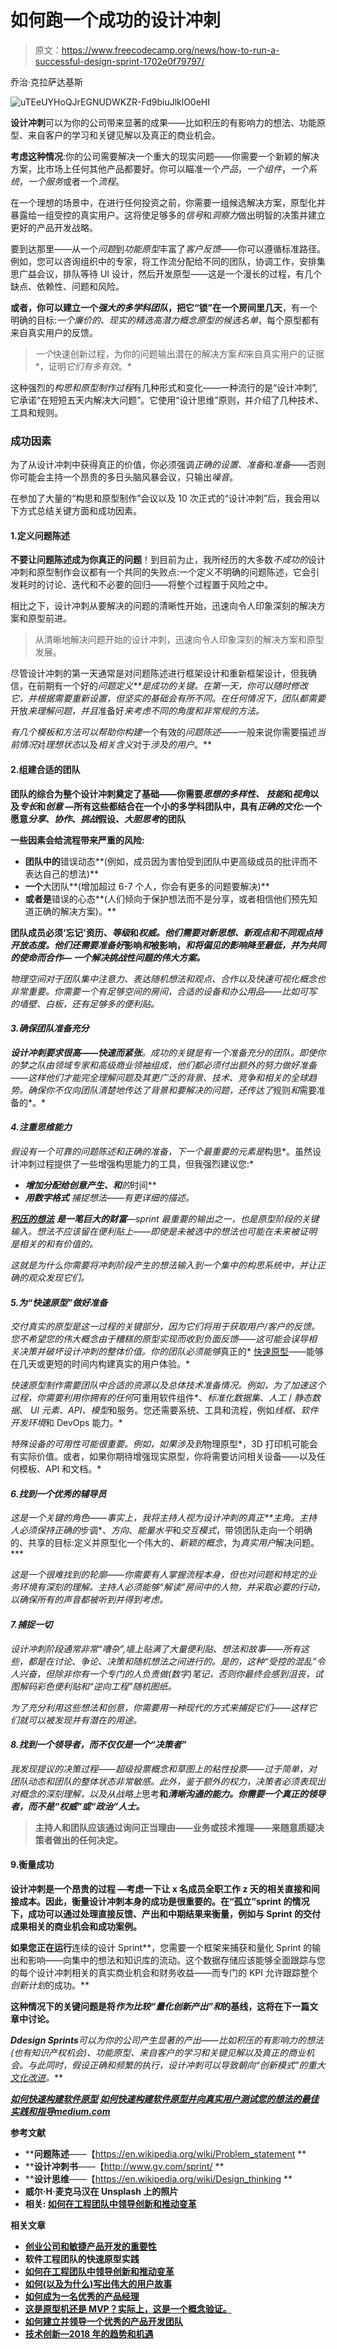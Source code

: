 # 如何跑一个成功的设计冲刺

> 原文：<https://www.freecodecamp.org/news/how-to-run-a-successful-design-sprint-1702e0f79797/>

乔治·克拉萨达基斯

![uTEeUYHoQJrEGNUDWKZR-Fd9biuJlklO0eHI](img/d8287ac1cebd94e3df05b1b3a1ab665c.png)

**设计冲刺**可以为你的公司带来显著的成果——比如积压的有影响力的想法、功能原型、来自客户的学习和关键见解以及真正的商业机会。

**考虑这种情况**:你的公司需要解决一个重大的现实问题——你需要一个新颖的解决方案，比市场上任何其他产品都要好。你可以瞄准一个*产品*，*一个组件*，*一个系统*，*一个服务*或者一个*流程*。

在一个理想的场景中，在进行任何投资之前，你需要一组候选解决方案，原型化并暴露给一组受控的真实用户。这将使足够多的*信号*和*洞察力*做出明智的决策并建立更好的产品开发战略。

要到达那里——从一个*问题*到*功能原型*丰富了*客户反馈*——你可以遵循标准路径。例如，您可以咨询组织中的专家，将工作流分配给不同的团队，协调工作，安排集思广益会议，排队等待 UI 设计，然后开发原型——这是一个漫长的过程，有几个缺点、依赖性、问题和风险。

**或者，你可以建立一个*强大的多学科团队*，把它“锁”在一个房间里几天**，有一个明确的目标:*一个廉价的、现实的精选高潜力概念原型的候选名单*，每个原型都有来自真实用户的反馈。

> *一个*快速创新过程，为你的问题输出潜在的解决方案*和*来自真实用户的证据*，证明*它们有多有效*。*

这种强烈的*构思和原型制作过程*有几种形式和变化——一种流行的是“设计冲刺”,它承诺“在短短五天内解决大问题”。它使用“设计思维”原则，并介绍了几种技术、工具和规则。

### **成功因素**

为了从设计冲刺中获得真正的价值，你必须强调*正确的设置*、*准备*和*准备*——否则你可能会主持一个昂贵的多日头脑风暴会议，只输出*噪音*。

在参加了大量的“构思和原型制作”会议以及 10 次正式的“设计冲刺”后，我会用以下方式总结关键方面和成功因素。

#### 1.定义问题陈述

**不要让问题陈述成为你真正的问题**！到目前为止，我所经历的大多数*不成功的*设计冲刺和原型制作会议都有一个共同的失败点:一个定义不明确的问题陈述，它会引发耗时的讨论、迭代和不必要的回归——将整个过程置于风险之中。

相比之下，设计冲刺从要解决的问题的清晰性开始，迅速向令人印象深刻的解决方案和原型前进。

> 从清晰地解决问题开始的设计冲刺，迅速向令人印象深刻的解决方案和原型发展。

尽管设计冲刺的第一天通常是对问题陈述进行框架设计和重新框架设计，但我确信，在前期有一个好的*问题定义**是成功的关键。在第一天，你可以随时修改它，并根据需要重新设置，但坚实的基础会有所不同。在任何情况下，团队都需要*开放*来理解问题，并且*准备好*来考虑不同的角度和非常规的方法。*

*有几个模板和方法可以帮助你构建*一个有效的*问题陈述*——一般来说你需要描述*当前情况*对*理想状态*以及*相关含义*对于*涉及的用户*。**

#### **2.组建合适的团队**

**团队的综合为整个设计冲刺奠定了基础——你需要*思想的多样性、* *技能*和*视角*以及*专长*和*创意* —所有这些都结合在一个小的多学科团队中，具有*正确的文化*:一个愿意*分享*、*协作*、*挑战*假设、*大胆思考*的团队**

**一些因素会给流程带来严重的风险:**

*   **团队中的**错误动态**(例如，成员因为害怕受到团队中更高级成员的批评而不表达自己的想法)**
*   **一个**大团队**(增加超过 6-7 个人，你会有更多的问题要解决)**
*   **或者是**错误的心态**(人们倾向于保护想法而不是分享，或者相信他们预先知道正确的解决方案)。**

**团队成员必须‘忘记’资历、*等级*和*权威。他们需要对新思想、新观点和不同观点持开放态度。他们还需要准备好*影响*和*被影响，*和将偏见的影响降至最低，并为共同的使命而合作— *一个解决挑战性问题的伟大方案*。***

*物理空间对于团队集中注意力、表达随机想法和观点、合作以及快速可视化概念也非常重要。你需要一个有足够空间的房间，合适的设备和办公用品——比如可写的墙壁、白板，还有足够多的便利贴。*

#### *3.确保团队准备充分*

***设计冲刺要求很高——快速而紧张**。成功的关键是有一个准备充分的团队。即使你的梦之队由领域专家和高级商业领袖组成，他们都必须付出额外的努力做好准备——这样他们才能完全理解问题及其更广泛的背景、技术、竞争和相关的全球趋势。确保你不仅向团队清楚地传达了背景和要解决的问题，还传达了*规则*和*需要准备的*。*

#### *4.注重思维能力*

*假设有一个可靠的问题陈述和正确的准备，下一个最重要的元素是*构思*。虽然设计冲刺过程提供了一些增强构思能力的工具，但我强烈建议您:*

*   ***增加分配给创意产生、和**的*时间**
*   ****用数字格式*** 捕捉想法——有更详细的描述。*

*[**积压的想法**](https://medium.com/innovation-machine/a-stream-of-ideas-the-foundation-of-an-innovation-machine-2ebcfe4e0653) **是一笔巨大的财富**—sprint 最重要的输出之一，也是原型阶段的关键输入。想法不应该留在便利贴上——即使是未被选中的想法也可能在未来被证明是相关的和有价值的。*

*这就是为什么你需要将冲刺阶段产生的想法输入到一个集中的构思系统中，并让正确的观众发现它们。*

#### *5.为“快速原型”做好准备*

*交付真实的原型是这一过程的关键部分，因为它们将用于获取用户/客户的反馈。您不希望您的伟大概念由于糟糕的原型实现而收到负面反馈——这可能会误导相关决策并破坏设计冲刺的整体价值。你的团队必须能够*真正的* [快速原型](https://medium.freecodecamp.org/is-it-a-prototype-or-an-mvp-well-its-a-proof-of-concept-f8df5bb8940a)——能够在几天或更短的时间内构建真实的用户体验。*

*快速原型制作需要团队中合适的资源以及总体技术准备情况。例如，为了加速这个过程，你需要利用你拥有的任何*可重用软件组件*、*标准化数据集*、*人工* / *静态数据*、 *UI 元素、API、模型*和服务。您还需要系统、工具和流程，例如*线框、软件开发环境*和 DevOps 能力。*

*特殊设备的可用性可能很重要。例如，如果涉及到*物理原型*，3D 打印机可能会有实际价值。或者，如果你期待增强现实原型，你将需要访问相关设备——以及任何模板、API 和文档。*

#### *6.找到一个优秀的辅导员*

*这是一个关键的角色——事实上，我将主持人视为设计冲刺的真正**主角。主持人必须保持正确的*步调*、*方向*、*能量水平*和*交互模式*，带领团队走向一个明确的、共享的目标:定义并原型化一个伟大的、*新颖的概念*，为*真实用户*解决问题。***

*这是一个很难找到的轮廓——你需要有人掌握流程本身，但也对问题和特定的业务环境有深刻的理解。主持人必须能够“解读”房间中的人物，并采取必要的行动，以确保所有的声音都被听到并得到考虑。*

#### *7.捕捉一切*

*设计冲刺阶段通常非常“嘈杂”,墙上贴满了大量便利贴、想法和故事——所有这些，都是在讨论、争论、决策和随机想法之间进行的。是的，这种“受控的混乱”令人兴奋，但除非你有一个专门的人负责做(数字)笔记，否则你最终会感到沮丧，试图解码彩色便利贴和“逆向工程”随机图纸。*

*为了充分利用这些想法和创意，你需要用一种现代的方式来捕捉它们——这样它们就可以被发现并有潜在的用途。*

#### *8.找到一个领导者，而不仅仅是一个“决策者”*

*我发现提议的决策过程——超级投票概念和草图上的粘性投票——过于简单，对团队动态和团队的整体状态非常敏感。此外，鉴于额外的权力，决策者必须表现出对概念的深刻理解，以及从战略上*思考**和*清晰沟通的能力。你需要一个真正的领导者，而不是“权威”或“政治”人士。***

> **主持人和团队应该通过询问正当理由——业务或技术推理——来随意质疑决策者做出的任何决定。**

#### **9.衡量成功**

****设计冲刺是一个昂贵的过程** —考虑一下让 x 名成员全职工作 z 天的相关直接和间接成本。因此，衡量设计冲刺本身的成功是很重要的。在“孤立”sprint 的情况下，成功可以通过处理直接反馈、产出和中期结果来衡量，例如与 Sprint 的交付成果相关的商业机会和成功案例。**

**如果您正在运行**连续的设计 Sprint**，您需要一个框架来捕获和量化 Sprint 的输出和影响——向集中的想法和知识库的流动。这个数据存储应该能够全面跟踪与您的每个设计冲刺相关的真实商业机会和财务收益——而专门的 KPI 允许跟踪整个*创新计划*的成功。**

**这种情况下的关键问题是将*作为比较“量化创新产出”和*的基线，这将在下一篇文章中讨论。**

****D*design Sprints****可以为你的公司产生显著的产出——比如积压的有影响力的想法(也有知识产权机会)、功能原型、来自客户的学习和关键见解以及真正的商业机会。与此同时，假设正确和频繁的执行，设计冲刺可以导致朝向“创新模式”的重大[文化改进](https://medium.com/innovation-machine/innovation-culture-ecf2c1be3102)。***

***[**如何快速构建软件原型**](https://medium.com/innovation-machine/innovation-at-pace-rapid-prototyping-practices-for-software-engineering-teams-442929fdd5ea)
[*如何快速构建软件原型并向真实用户测试您的想法的最佳实践和指导*medium.com](https://medium.com/innovation-machine/innovation-at-pace-rapid-prototyping-practices-for-software-engineering-teams-442929fdd5ea)***

****参考文献****

*   ****问题陈述**——【https://en.wikipedia.org/wiki/Problem_statement **
*   ****设计冲刺书**——【http://www.gv.com/sprint/ **
*   ****设计思维**——【https://en.wikipedia.org/wiki/Design_thinking **
*   **威尔·H·麦克马汉在 Unsplash 上的照片**
*   ****相关:** [如何在工程团队中领导创新和推动变革](https://medium.freecodecamp.org/leading-innovation-in-engineering-teams-ca9890bcad7c)**

****相关文章****

*   **[**创业公司和敏捷产品开发的重要性**](https://hackernoon.com/why-a-good-mvp-is-critical-for-a-startup-5192f5d79215)**
*   **软件工程团队的快速原型实践**
*   **[如何在工程团队中领导创新和推动变革](https://medium.freecodecamp.org/leading-innovation-in-engineering-teams-ca9890bcad7c)**
*   **[**如何(以及为什么)写出伟大的用户故事**](https://medium.freecodecamp.org/how-and-why-to-write-great-user-stories-f5a110668246)**
*   **[如何成为一名优秀的产品经理](https://medium.com/innovation-machine/the-successful-product-manager-5f3cb3aacb51)**
*   **[这是原型机还是 MVP？实际上，这是一个概念验证。](https://medium.com/innovation-machine/is-it-a-prototype-or-an-mvp-well-its-a-proof-of-concept-f8df5bb8940a)**
*   **[如何建立并领导一个优秀的产品开发团队](https://medium.freecodecamp.org/how-to-setup-and-lead-a-great-product-development-team-ebded92ba192)**
*   **[技术创新—2018 年的趋势和机遇](https://medium.freecodecamp.org/2018-innovation-trends-and-opportunities-8a5d642fd661)**